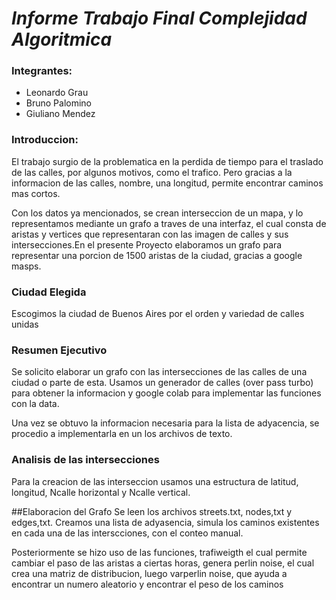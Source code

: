 # *Informe Trabajo Final Complejidad Algoritmica*

### Integrantes:
* Leonardo Grau
* Bruno Palomino
* Giuliano Mendez

### Introduccion:
El trabajo surgio de la problematica en la perdida de tiempo para el traslado de las calles, por algunos motivos, como el trafico. Pero gracias a la informacion de las calles, nombre, una longitud, permite encontrar caminos mas cortos.

Con los datos ya mencionados, se crean interseccion de un mapa, y lo representamos mediante un grafo a traves de una interfaz, el cual consta de aristas y vertices que representaran con las imagen de calles y sus intersecciones.En el presente Proyecto elaboramos un grafo para representar una porcion de 1500 aristas de la ciudad, gracias a google masps.

### Ciudad Elegida 
Escogimos la ciudad de Buenos Aires por el orden y variedad de calles unidas

### Resumen Ejecutivo
Se solicito elaborar un grafo con las intersecciones de las calles de una ciudad o parte de esta. Usamos un generador de calles (over pass turbo)
para obtener la informacion y google colab para implementar las funciones con la data.

Una vez se obtuvo la informacion necesaria para la lista de adyacencia, se procedio a implementarla en un los archivos de texto.

### Analisis de las intersecciones
Para la creacion de las interseccion usamos una estructura de latitud, longitud, Ncalle horizontal y Ncalle vertical.

##Elaboracion del Grafo
Se leen los archivos streets.txt, nodes,txt y edges,txt.
Creamos una lista de adyasencia, simula los caminos existentes en cada una de las interscciones, con el conteo manual.

Posteriormente se hizo uso de las funciones, trafiweigth el cual permite cambiar el paso de las aristas a ciertas horas, genera perlin noise, el cual crea una matriz de distribucion, luego varperlin noise, que ayuda a encontrar un numero aleatorio y encontrar el peso de los caminos
